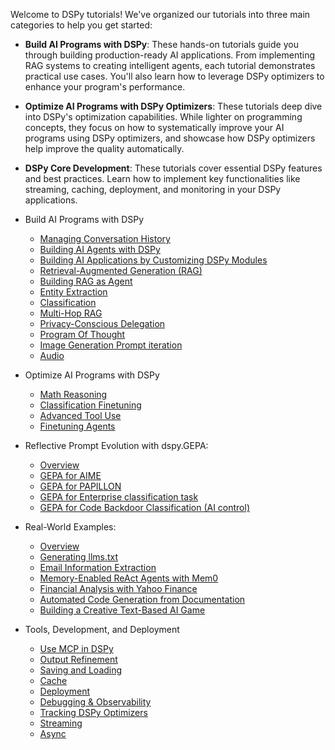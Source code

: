 Welcome to DSPy tutorials! We've organized our tutorials into three main categories to help you get started:

- **Build AI Programs with DSPy**: These hands-on tutorials guide you through building production-ready AI
  applications. From implementing RAG systems to creating intelligent agents, each tutorial demonstrates
  practical use cases. You'll also learn how to leverage DSPy optimizers to enhance your program's performance.

- **Optimize AI Programs with DSPy Optimizers**: These tutorials deep dive into DSPy's optimization capabilities. While
  lighter on programming concepts, they focus on how to systematically improve your AI programs using DSPy
  optimizers, and showcase how DSPy optimizers help improve the quality automatically.

- **DSPy Core Development**: These tutorials cover essential DSPy features and best practices. Learn how to implement
  key functionalities like streaming, caching, deployment, and monitoring in your DSPy applications.


- Build AI Programs with DSPy
    - [Managing Conversation History](conversation_history/index.md)
    - [Building AI Agents with DSPy](customer_service_agent/index.ipynb)
    - [Building AI Applications by Customizing DSPy Modules](custom_module/index.ipynb)
    - [Retrieval-Augmented Generation (RAG)](rag/index.ipynb)
    - [Building RAG as Agent](agents/index.ipynb)
    - [Entity Extraction](entity_extraction/index.ipynb)
    - [Classification](classification/index.md)
    - [Multi-Hop RAG](multihop_search/index.ipynb)
    - [Privacy-Conscious Delegation](papillon/index.md)
    - [Program Of Thought](program_of_thought/index.ipynb)
    - [Image Generation Prompt iteration](image_generation_prompting/index.ipynb)
    - [Audio](audio/index.ipynb)


- Optimize AI Programs with DSPy
    - [Math Reasoning](math/index.ipynb)
    - [Classification Finetuning](classification_finetuning/index.ipynb)
    - [Advanced Tool Use](tool_use/index.ipynb)
    - [Finetuning Agents](games/index.ipynb)


- Reflective Prompt Evolution with dspy.GEPA:
    - [Overview](gepa_ai_program/index.md)
    - [GEPA for AIME](gepa_aime/index.ipynb)
    - [GEPA for PAPILLON](gepa_papillon/index.ipynb)
    - [GEPA for Enterprise classification task](gepa_facilitysupportanalyzer/index.ipynb)
    - [GEPA for Code Backdoor Classification (AI control)](gepa_trusted_monitor/index.ipynb)


- Real-World Examples:
    - [Overview](real_world_examples/index.md)
    - [Generating llms.txt](llms_txt_generation/index.md)
    - [Email Information Extraction](email_extraction/index.md)
    - [Memory-Enabled ReAct Agents with Mem0](mem0_react_agent/index.md)
    - [Financial Analysis with Yahoo Finance](yahoo_finance_react/index.md)
    - [Automated Code Generation from Documentation](sample_code_generation/index.md)
    - [Building a Creative Text-Based AI Game](ai_text_game/index.md)


- Tools, Development, and Deployment
    - [Use MCP in DSPy](mcp/index.md)
    - [Output Refinement](output_refinement/best-of-n-and-refine.md)
    - [Saving and Loading](saving/index.md)
    - [Cache](cache/index.md)
    - [Deployment](deployment/index.md)
    - [Debugging & Observability](observability/index.md)
    - [Tracking DSPy Optimizers](optimizer_tracking/index.md)
    - [Streaming](streaming/index.md)
    - [Async](async/index.md)


